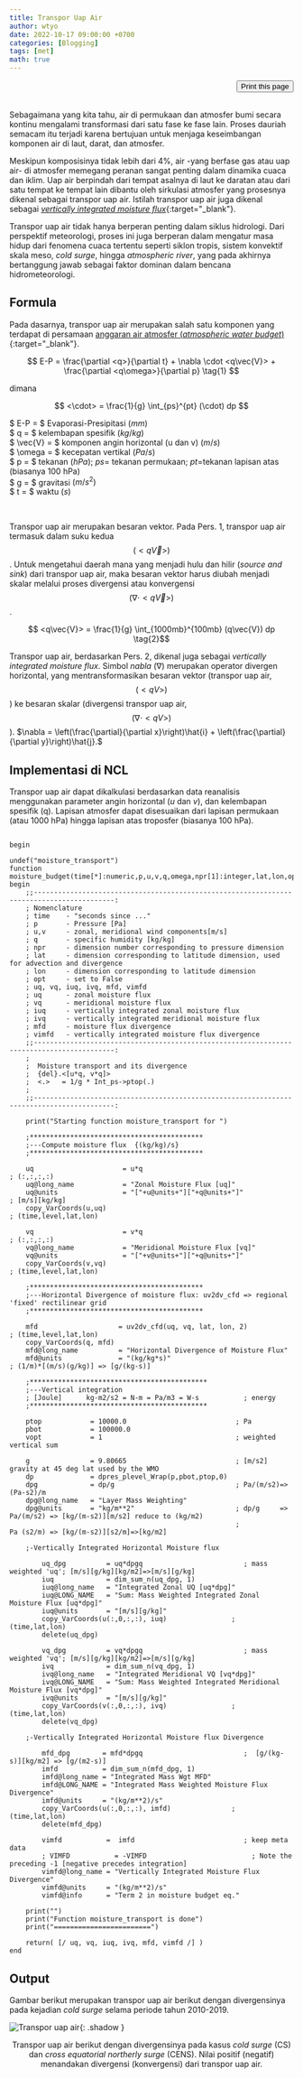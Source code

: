 ```yaml
---
title: Transpor Uap Air
author: wtyo 
date: 2022-10-17 09:00:00 +0700 
categories: [Blogging] 
tags: [met]
math: true
---
```


<div style="text-align: right;"><input onclick="window.print()" type="button" value="Print this page" /></div><br>

Sebagaimana yang kita tahu, air di permukaan dan atmosfer bumi secara kontinu mengalami transformasi dari satu fase ke fase lain. Proses dauriah semacam itu terjadi karena bertujuan untuk menjaga keseimbangan komponen air di laut, darat, dan atmosfer. 

Meskipun komposisinya tidak lebih dari 4%, air -yang berfase gas atau uap air- di atmosfer memegang peranan sangat penting dalam dinamika cuaca dan iklim. Uap air berpindah dari tempat asalnya di laut ke daratan atau dari satu tempat ke tempat lain dibantu oleh sirkulasi atmosfer yang prosesnya dikenal sebagai transpor uap air. Istilah transpor uap air juga dikenal sebagai [*vertically integrated moisture flux*](https://yothunder.github.io/posts/moisture-flux-divergence/){:target="_blank"}.

Transpor uap air tidak hanya berperan penting dalam siklus hidrologi. Dari perspektif meteorologi, proses ini juga berperan dalam mengatur masa hidup dari fenomena cuaca tertentu seperti siklon tropis, sistem konvektif skala meso, *cold surge*, hingga *atmospheric river*, yang pada akhirnya bertanggung jawab sebagai faktor dominan dalam bencana hidrometeorologi.

## Formula

Pada dasarnya, transpor uap air merupakan salah satu komponen yang terdapat di persamaan [anggaran air atmosfer (*atmospheric water budget*)](https://yothunder.github.io/posts/budget-air-atmosfer/){:target="_blank"}.

$$ E-P = \frac{\partial <q>}{\partial t} + \nabla \cdot <q\vec{V}> + \frac{\partial <q\omega>}{\partial p} \tag{1} $$

dimana

$$ <\cdot> = \frac{1}{g} \int_{ps}^{pt} (\cdot) dp $$

$ E-P = $ Evaporasi-Presipitasi $(mm)$<br>
$ q   = $ kelembapan spesifik $(kg/kg)$<br>
$ \vec{V} = $ komponen angin horizontal (u dan v) $(m/s)$<br>
$ \omega = $ kecepatan vertikal $(Pa/s)$<br>
$ p = $ tekanan $(hPa)$; $ps =$ tekanan permukaan; $pt =$tekanan lapisan atas (biasanya 100 hPa)<br>
$ g = $ gravitasi $(m/s^2)$<br>
$ t = $ waktu $(s)$<br>
<!---$ \nabla = $cek paper Moisture and Energy Budget Perspectives on Summer Drought in North China--><br>

Transpor uap air merupakan besaran vektor. Pada Pers. 1, transpor uap air termasuk dalam suku kedua $$ (<q\vec{V}>) $$. Untuk mengetahui daerah mana yang menjadi hulu dan hilir (*source and sink*) dari transpor uap air, maka besaran vektor harus diubah menjadi skalar melalui proses divergensi atau konvergensi $$ (\nabla \cdot <q\vec{V}>) $$.

$$ <q\vec{V}> = \frac{1}{g} \int_{1000mb}^{100mb} (q\vec{V}) dp \tag{2}$$

Transpor uap air, berdasarkan Pers. 2, dikenal juga sebagai *vertically integrated moisture flux*. Simbol *nabla* ($\nabla$) merupakan operator divergen horizontal, yang mentransformasikan besaran vektor (transpor uap air, $$ (<qV>) $$) ke besaran skalar (divergensi transpor uap air, $$ (\nabla \cdot <qV>) $$). $\nabla = \left(\frac{\partial}{\partial x}\right)\hat{i} + \left(\frac{\partial}{\partial y}\right)\hat{j}.$

## Implementasi di NCL

Transpor uap air dapat dikalkulasi berdasarkan data reanalisis menggunakan parameter angin horizontal ($u$ dan $v$), dan kelembapan spesifik (q). Lapisan atmosfer dapat disesuaikan dari lapisan permukaan (atau 1000 hPa) hingga lapisan atas troposfer (biasanya 100 hPa).

```ncl

begin

undef("moisture_transport")
function moisture_budget(time[*]:numeric,p,u,v,q,omega,npr[1]:integer,lat,lon,opt[1]:logical)
begin
    ;;------------------------------------------------------------------------------------------:
    ; Nomenclature
    ; time    - "seconds since ..."
    ; p       - Pressure [Pa]
    ; u,v     - zonal, meridional wind components[m/s]
    ; q       - specific humidity [kg/kg]
    ; npr     - dimension number corresponding to pressure dimension
    ; lat     - dimension corresponding to latitude dimension, used for advection and divergence
    ; lon     - dimension corresponding to latitude dimension
    ; opt     - set to False
    ; uq, vq, iuq, ivq, mfd, vimfd
    ; uq      - zonal moisture flux
    ; vq      - meridional moisture flux
    ; iuq     - vertically integrated zonal moisture flux
    ; ivq     - vertically integrated meridional moisture flux
    ; mfd     - moisture flux divergence
    ; vimfd   - vertically integrated moisture flux divergence
    ;;------------------------------------------------------------------------------------------:
    ;																						
    ;  Moisture transport and its divergence
    ;  {del}.<[u*q, v*q]>
    ;  <.>   = 1/g * Int_ps->ptop(.)
    ;
    ;;------------------------------------------------------------------------------------------:

    print("Starting function moisture_transport for ")

    ;*******************************************
    ;---Compute moisture flux  {(kg/kg)/s}
    ;*******************************************

    uq                      = u*q                                         ; (:,:,:,:)
    uq@long_name            = "Zonal Moisture Flux [uq]"
    uq@units                = "["+u@units+"]["+q@units+"]"                ; [m/s][kg/kg]     
    copy_VarCoords(u,uq)                                                  ; (time,level,lat,lon)

    vq                      = v*q                                         ; (:,:,:,:)
    vq@long_name            = "Meridional Moisture Flux [vq]"
    vq@units                = "["+v@units+"]["+q@units+"]" 
    copy_VarCoords(v,vq)                                                  ; (time,level,lat,lon)

    ;*******************************************
    ;---Horizontal Divergence of moisture flux: uv2dv_cfd => regional 'fixed' rectilinear grid
    ;*******************************************
    
    mfd                    = uv2dv_cfd(uq, vq, lat, lon, 2)              ; (time,level,lat,lon)
    copy_VarCoords(q, mfd)
    mfd@long_name          = "Horizontal Divergence of Moisture Flux"
    mfd@units              = "(kg/kg*s)"                                 ; (1/m)*[(m/s)(g/kg)] => [g/(kg-s)]

    ;********************************************
    ;---Vertical integration
    ; [Joule]      kg-m2/s2 = N-m = Pa/m3 = W-s           ; energy           
    ;********************************************

    ptop            = 10000.0                           ; Pa
    pbot            = 100000.0
    vopt            = 1                                 ; weighted vertical sum

    g               = 9.80665                           ; [m/s2] gravity at 45 deg lat used by the WMO
    dp              = dpres_plevel_Wrap(p,pbot,ptop,0)
    dpg             = dp/g                              ; Pa/(m/s2)=> (Pa-s2)/m   
    dpg@long_name   = "Layer Mass Weighting"
    dpg@units       = "kg/m**2"                         ; dp/g     => Pa/(m/s2) => [kg/(m-s2)][m/s2] reduce to (kg/m2)
                                                        ;             Pa (s2/m) => [kg/(m-s2)][s2/m]=>[kg/m2]

    ;-Vertically Integrated Horizontal Moisture flux

        uq_dpg          = uq*dpgq                         ; mass weighted 'uq'; [m/s][g/kg][kg/m2]=>[m/s][g/kg]
        iuq             = dim_sum_n(uq_dpg, 1)
        iuq@long_name   = "Integrated Zonal UQ [uq*dpg]" 
        iuq@LONG_NAME   = "Sum: Mass Weighted Integrated Zonal Moisture Flux [uq*dpg]" 
        iuq@units       = "[m/s][g/kg]"
        copy_VarCoords(u(:,0,:,:), iuq)                ; (time,lat,lon)
        delete(uq_dpg)

        vq_dpg          = vq*dpgq                         ; mass weighted 'vq'; [m/s][g/kg][kg/m2]=>[m/s][g/kg] 
        ivq             = dim_sum_n(vq_dpg, 1)
        ivq@long_name   = "Integrated Meridional VQ [vq*dpg]" 
        ivq@LONG_NAME   = "Sum: Mass Weighted Integrated Meridional Moisture Flux [vq*dpg]" 
        ivq@units       = "[m/s][g/kg]"
        copy_VarCoords(v(:,0,:,:), ivq)                ; (time,lat,lon)
        delete(vq_dpg)
    
    ;-Vertically Integrated Horizontal Moisture flux Divergence

        mfd_dpg        = mfd*dpgq                         ;  [g/(kg-s)][kg/m2] => [g/(m2-s)]
        imfd           = dim_sum_n(mfd_dpg, 1)
        imfd@long_name = "Integrated Mass Wgt MFD" 
        imfd@LONG_NAME = "Integrated Mass Weighted Moisture Flux Divergence" 
        imfd@units     = "(kg/m**2)/s"
        copy_VarCoords(u(:,0,:,:), imfd)               ; (time,lat,lon)
        delete(mfd_dpg)

        vimfd           =  imfd                           ; keep meta data                         
        ; VIMFD           = -VIMFD                          ; Note the preceding -1 [negative precedes integration] 
        vimfd@long_name = "Vertically Integrated Moisture Flux Divergence"
        vimfd@units     = "(kg/m**2)/s"
        vimfd@info      = "Term 2 in moisture budget eq."
    
    print("")
    print("Function moisture_transport is done")
    print("========================")

    return( [/ uq, vq, iuq, ivq, mfd, vimfd /] )
end
```

## Output

Gambar berikut merupakan transpor uap air berikut dengan divergensinya pada kejadian *cold surge* selama periode tahun 2010-2019.

![Transpor uap air](https://raw.githubusercontent.com/yothunder/yothunder.github.io/main/img/posts/vimfd.png){: .shadow }
<p style="text-align: center; font-size: 14px">Transpor uap air berikut dengan divergensinya pada kasus <em>cold surge</em> (CS) dan <em>cross equatorial northerly surge</em> (CENS). Nilai positif (negatif) menandakan divergensi (konvergensi) dari transpor uap air.</p>
